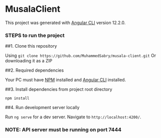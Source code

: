 # MusalaClient

This project was generated with [Angular CLI](https://github.com/angular/angular-cli) version 12.2.0.

### STEPS to run the project

##1. Clone this repository

Using ``` git clone https://github.com/MuhammedSabry/musala-client.git ``` Or downloading it as a ZIP

##2. Required dependencies

Your PC must have [NPM](https://nodejs.org/en/download/) installed and [Angular CLI](https://angular.io/cli) installed.

##3. Install dependencies from project root directory

``` npm install ```

##4. Run development server locally

Run `ng serve` for a dev server. Navigate to `http://localhost:4200/`.

### NOTE: API server must be running on port 7444

